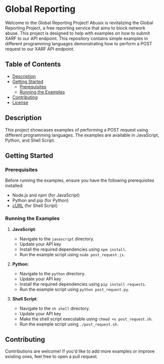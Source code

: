 # Global Reporting

Welcome to the Global Reporting Project! Abusix is revitalizing the Global Reporting Project, a free reporting service that aims to block network abuse. This project is designed to help with examples on how to submit XARF to our API endpoint. This repository contains simple examples in different programming languages demonstrating how to perform a POST request to our XARF API endpoint.

## Table of Contents

- [Description](#description)
- [Getting Started](#getting-started)
  - [Prerequisites](#prerequisites)
  - [Running the Examples](#running-the-examples)
- [Contributing](#contributing)
- [License](#license)

## Description

This project showcases examples of performing a POST request using different programming languages. The examples are available in JavaScript, Python, and Shell Script.

## Getting Started

### Prerequisites

Before running the examples, ensure you have the following prerequisites installed:

- Node.js and npm (for JavaScript)
- Python and pip (for Python)
- [cURL](https://curl.se/) (for Shell Script)

### Running the Examples

1. **JavaScript**:
   - Navigate to the `javascript` directory.
   - Update your API key
   - Install the required dependencies using `npm install`.
   - Run the example script using `node post_request.js`.

2. **Python**:
   - Navigate to the `python` directory.
   - Update your API key
   - Install the required dependencies using `pip install requests`.
   - Run the example script using `python post_request.py`.

3. **Shell Script**:
   - Navigate to the `sh shell` directory.
   - Update your API key
   - Make the shell script executable using `chmod +x post_request.sh`.
   - Run the example script using `./post_request.sh`.

## Contributing

Contributions are welcome! If you'd like to add more examples or improve existing ones, feel free to open a pull request.